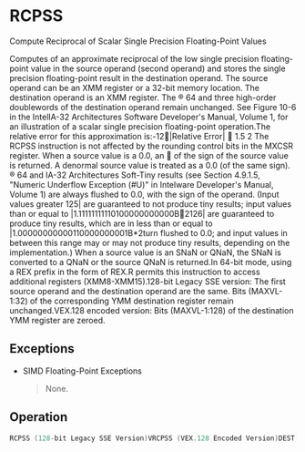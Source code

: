 # RCPSS

Compute Reciprocal of Scalar Single Precision Floating-Point Values

Computes of an approximate reciprocal of the low single precision floating-point value in the source operand (second operand) and stores the single precision floating-point result in the destination operand.
The source operand can be an XMM register or a 32-bit memory location.
The destination operand is an XMM register.
The ® 64 and three high-order doublewords of the destination operand remain unchanged.
See Figure 10-6 in the IntelIA-32 Architectures Software Developer's Manual, Volume 1, for an illustration of a scalar single precision floating-point operation.The relative error for this approximation is:-12|Relative Error|  1.5  2 The RCPSS instruction is not affected by the rounding control bits in the MXCSR register.
When a source value is a 0.0, an  of the sign of the source value is returned.
A denormal source value is treated as a 0.0 (of the same sign).
® 64 and IA-32 Architectures Soft-Tiny results (see Section 4.9.1.5, "Numeric Underflow Exception (#U)" in Intelware Developer's Manual, Volume 1) are always flushed to 0.0, with the sign of the operand.
(Input values greater 125| are guaranteed to not produce tiny results; input values than or equal to |1.11111111110100000000000B2126| are guaranteed to produce tiny results, which are in less than or equal to |1.00000000000110000000001B*2turn flushed to 0.0; and input values in between this range may or may not produce tiny results, depending on the implementation.) When a source value is an SNaN or QNaN, the SNaN is converted to a QNaN or the source QNaN is returned.In 64-bit mode, using a REX prefix in the form of REX.R permits this instruction to access additional registers (XMM8-XMM15).128-bit Legacy SSE version: The first source operand and the destination operand are the same.
Bits (MAXVL-1:32) of the corresponding YMM destination register remain unchanged.VEX.128 encoded version: Bits (MAXVL-1:128) of the destination YMM register are zeroed.

## Exceptions

- SIMD Floating-Point Exceptions
  > None.

## Operation

```C
RCPSS (128-bit Legacy SSE Version)VRCPSS (VEX.128 Encoded Version)DEST[31:0] := APPROXIMATE(1/SRC2[31:0])DEST[127:32] := SRC1[127:32]DEST[MAXVL-1:128] := 0Intel C/C++ Compiler Intrinsic EquivalentRCPSS __m128 _mm_rcp_ss(__m128 a)
```
